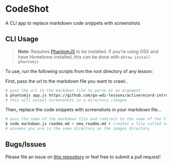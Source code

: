 # CodeShot

A CLI app to replace markdown code snippets with screenshots

## CLI Usage
> **Note**: Requires [PhantomJS](http://phantomjs.org/) to be installed.
If you're using OSX and have Homebrew installed, this can be done with
`$brew install phantomjs`

To use, run the following scripts from the root directory of any lesson:

First, pass the url to the markdown file you want to crawl..

```bash
# pass the url to the markdown file to parse as an argument
$ phantomjs app.js https://github.com/ga-wdi-lessons/activerecord-intro
# this will output screenshots in a directory /images
```

Then, replace the code snippets with screenshots in your markdown file...

```bash
# pass the name of the markdown file and redirect to the name of the file to create
$ node markdown.js readme.md > new_readme.md # creates a file called new_readme.md
# assumes you are in the same directory as the images directory
```

## Bugs/Issues

Please file an issue on [this repository](https://github.com/nolds9/markdown-code-to-png/issues) or
feel free to submit a pull request!
